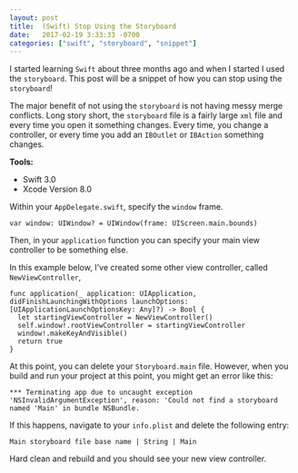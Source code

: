 ```yaml
---
layout: post
title:  (Swift) Stop Using the Storyboard
date:   2017-02-19 3:33:33 -0700
categories: ["swift", "storyboard", "snippet"]
---
```


I started learning `Swift` about three months ago and when I started I used the `storyboard`. This post will be a snippet of how you can stop using the `storyboard`!

The major benefit of not using the `storyboard` is not having messy merge conflicts. Long story short, the `storyboard` file is a fairly large `xml` file and every time you open it something changes. Every time, you change a controller, or every time you add an `IBOutlet` or `IBAction` something changes.

**Tools:**

- Swift 3.0
- Xcode Version 8.0


Within your `AppDelegate.swift`, specify the `window` frame.

```
var window: UIWindow? = UIWindow(frame: UIScreen.main.bounds)
```

Then, in your `application` function you can specify your main view controller to be something else.

In this example below, I've created some other view controller, called `NewViewController`,

```
func application(_ application: UIApplication, didFinishLaunchingWithOptions launchOptions: [UIApplicationLaunchOptionsKey: Any]?) -> Bool {
  let startingViewController = NewViewController()
  self.window!.rootViewController = startingViewController
  window!.makeKeyAndVisible()
  return true
}
```

At this point, you can delete your `Storyboard.main` file. However, when you build and run your project at this point, you might get an error like this:

```
*** Terminating app due to uncaught exception 'NSInvalidArgumentException', reason: 'Could not find a storyboard named 'Main' in bundle NSBundle.
```

If this happens, navigate to your `info.plist` and delete the following entry:

```
Main storyboard file base name | String | Main
```

Hard clean and rebuild and you should see your new view controller.
